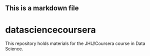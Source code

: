 ## This is a markdown file

# datasciencecoursera
This repository holds materials for the JHU/Coursera course in Data Science.
